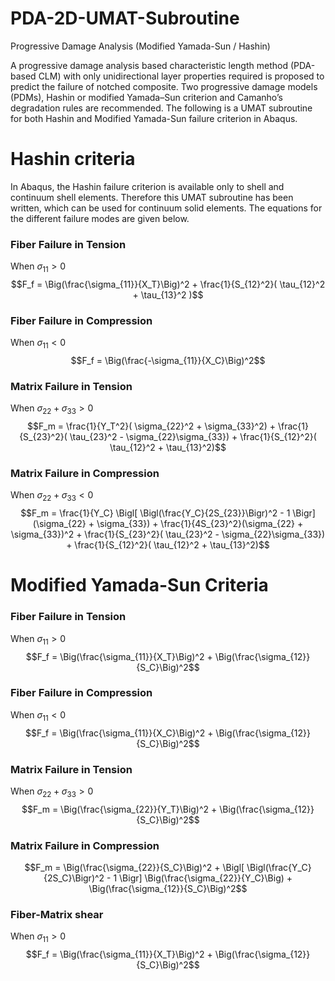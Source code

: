 # PDA-2D-UMAT-Subroutine
Progressive Damage Analysis (Modified Yamada-Sun / Hashin)

A progressive damage analysis based characteristic length method (PDA-based CLM) with only unidirectional layer properties required is proposed to predict the failure of notched composite. Two progressive damage models (PDMs), Hashin or modified Yamada–Sun criterion and Camanho’s degradation rules are recommended. The following is a UMAT subroutine for both Hashin and Modified Yamada-Sun failure criterion in Abaqus.
# Hashin criteria
In Abaqus, the Hashin failure criterion is available only to shell and continuum shell elements. Therefore this UMAT subroutine has been written, which can be used for continuum solid elements. The equations for the different failure modes are given below.
### Fiber Failure in Tension
When $\sigma_{11} > 0$
$$F_f = \Big(\frac{\sigma_{11}}{X_T}\Big)^2 + \frac{1}{S_{12}^2}( \tau_{12}^2 + \tau_{13}^2 )$$

### Fiber Failure in Compression
When $\sigma_{11} < 0$
$$F_f = \Big(\frac{-\sigma_{11}}{X_C}\Big)^2$$

### Matrix Failure in Tension
When $\sigma_{22} + \sigma_{33} > 0$
$$F_m = \frac{1}{Y_T^2}( \sigma_{22}^2 + \sigma_{33}^2) + \frac{1}{S_{23}^2}( \tau_{23}^2 - \sigma_{22}\sigma_{33}) + \frac{1}{S_{12}^2}( \tau_{12}^2 + \tau_{13}^2)$$

### Matrix Failure in Compression
When $\sigma_{22} + \sigma_{33} < 0$
$$F_m = \frac{1}{Y_C} \Bigl[  \Bigl(\frac{Y_C}{2S_{23}}\Bigr)^2  - 1 \Bigr] (\sigma_{22} + \sigma_{33}) + \frac{1}{4S_{23}^2}(\sigma_{22} + \sigma_{33})^2 + \frac{1}{S_{23}^2}( \tau_{23}^2 - \sigma_{22}\sigma_{33}) + \frac{1}{S_{12}^2}( \tau_{12}^2 + \tau_{13}^2)$$

# Modified Yamada-Sun Criteria
### Fiber Failure in Tension
When $\sigma_{11} > 0$
$$F_f = \Big(\frac{\sigma_{11}}{X_T}\Big)^2 + \Big(\frac{\sigma_{12}}{S_C}\Big)^2$$

### Fiber Failure in Compression
When $\sigma_{11} < 0$
$$F_f = \Big(\frac{\sigma_{11}}{X_C}\Big)^2 + \Big(\frac{\sigma_{12}}{S_C}\Big)^2$$

### Matrix Failure in Tension
When $\sigma_{22} + \sigma_{33} > 0$
$$F_m = \Big(\frac{\sigma_{22}}{Y_T}\Big)^2 + \Big(\frac{\sigma_{12}}{S_C}\Big)^2$$

### Matrix Failure in Compression
$$F_m = \Big(\frac{\sigma_{22}}{S_C}\Big)^2 + \Bigl[  \Bigl(\frac{Y_C}{2S_C}\Bigr)^2  - 1 \Bigr] \Big(\frac{\sigma_{22}}{Y_C}\Big) +  \Big(\frac{\sigma_{12}}{S_C}\Big)^2$$

### Fiber-Matrix shear
When $\sigma_{11} > 0$
$$F_f = \Big(\frac{\sigma_{11}}{X_T}\Big)^2 + \Big(\frac{\sigma_{12}}{S_C}\Big)^2$$
